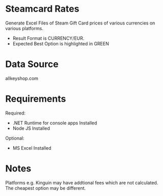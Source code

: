 # Steamcard Rates

Generate Excel Files of Steam Gift Card prices of various currencies on various platforms. 

- Result Format is CURRENCY/EUR.
- Expected Best Option is highlighted in GREEN

# Data Source

allkeyshop.com

# Requirements

Required:
- .NET Runtime for console apps Installed
- Node JS Installed

Optional:
- MS Excel Installed

# Notes

Platforms e.g. Kinguin may have addtional fees which are not calculated. The cheapest option may be different.
